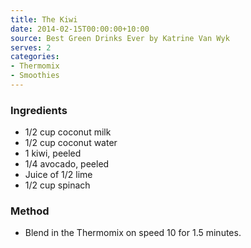 ```yaml
---
title: The Kiwi
date: 2014-02-15T00:00:00+10:00
source: Best Green Drinks Ever by Katrine Van Wyk
serves: 2
categories:
- Thermomix
- Smoothies
---
```











### Ingredients

* 1/2 cup coconut milk
* 1/2 cup coconut water
* 1 kiwi, peeled
* 1/4 avocado, peeled
* Juice of 1/2 lime
* 1/2 cup spinach 

### Method

* Blend in the Thermomix on speed 10 for 1.5 minutes.
